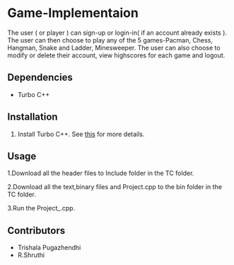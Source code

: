 # Game-Implementaion
The user ( or player ) can sign-up or login-in( if an account already exists ). The user can then choose to play any of the 5 games-Pacman, Chess, Hangman, Snake and Ladder, Minesweeper. The user can also choose to modify or delete their account, view highscores for each game and logout.


## Dependencies
- Turbo C++

## Installation
1. Install Turbo C++. See [this](http://turboc7.blogspot.in/2011/11/run-full-screen-turbo-c-in-windows-78.html) for more details.

## Usage
1.Download all the header files to Include folder in the TC folder.

2.Download all the text,binary files and Project.cpp to the bin folder in the TC folder.

3.Run the  Project_.cpp.

## Contributors

  - Trishala Pugazhendhi
  - R.Shruthi
